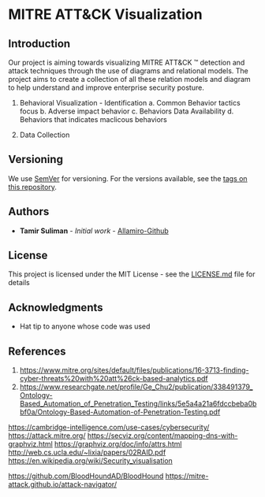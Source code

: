 # MITRE ATT&CK  Visualization


## Introduction

Our project is aiming towards visualizing MITRE ATT&CK ™  detection and attack techniques through the use of diagrams and relational models.
The project aims to create a collection of all these relation models and diagram to help understand and improve enterprise security posture.



1. Behavioral Visualization - Identification
   a. Common Behavior tactics focus
   b. Adverse impact behavior
   c.  Behaviors Data Availability 
   d. Behaviors that indicates maclicous behaviors
 
 2. Data Collection 


## Versioning

We use [SemVer](http://semver.org/) for versioning. For the versions available, see the [tags on this repository](https://github.com/your/project/tags). 


## Authors
* **Tamir Suliman** - *Initial work* - [Allamiro-Github](https://github.com/allamiro)

## License

This project is licensed under the MIT License - see the [LICENSE.md](LICENSE.md) file for details

## Acknowledgments

* Hat tip to anyone whose code was used


## References
1. https://www.mitre.org/sites/default/files/publications/16-3713-finding-cyber-threats%20with%20att%26ck-based-analytics.pdf
2. https://www.researchgate.net/profile/Ge_Chu2/publication/338491379_Ontology-Based_Automation_of_Penetration_Testing/links/5e5a4a21a6fdccbeba0bbf0a/Ontology-Based-Automation-of-Penetration-Testing.pdf


https://cambridge-intelligence.com/use-cases/cybersecurity/
https://attack.mitre.org/
https://secviz.org/content/mapping-dns-with-graphviz.html
https://graphviz.org/doc/info/attrs.html
http://web.cs.ucla.edu/~lixia/papers/02RAID.pdf
https://en.wikipedia.org/wiki/Security_visualisation

https://github.com/BloodHoundAD/BloodHound
https://mitre-attack.github.io/attack-navigator/
